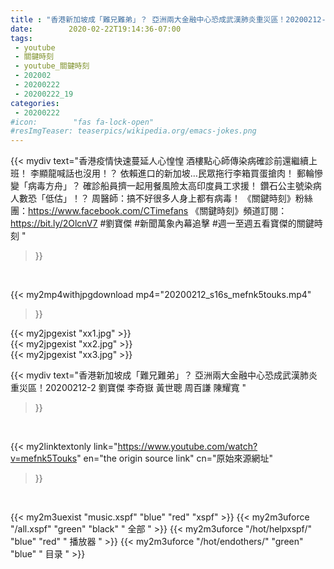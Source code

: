 ```yaml
---
title : "香港新加坡成「難兄難弟」？ 亞洲兩大金融中心恐成武漢肺炎重災區！20200212-2 劉寶傑 李奇嶽 黃世聰 周百謙 陳耀寬 "
date:        2020-02-22T19:14:36-07:00
tags:
 - youtube
 - 關鍵時刻
 - youtube_關鍵時刻
 - 202002
 - 20200222
 - 20200222_19
categories:
 - 20200222
#icon:        "fas fa-lock-open"
#resImgTeaser: teaserpics/wikipedia.org/emacs-jokes.png
---
```


{{< mydiv text="香港疫情快速蔓延人心惶惶 酒樓點心師傳染病確診前還繼續上班！ 李顯龍喊話也沒用！？ 依賴進口的新加坡…民眾拖行李箱買蛋搶肉！ 郵輪慘變「病毒方舟」？ 確診船員擠一起用餐風險太高印度員工求援！ 鑽石公主號染病人數恐「低估」！？ 周醫師：搞不好很多人身上都有病毒！  《關鍵時刻》粉絲團：https://www.facebook.com/CTimefans 《關鍵時刻》頻道訂閱：https://bit.ly/2OlcnV7  #劉寶傑 #新聞萬象內幕追擊 #週一至週五看寶傑的關鍵時刻 "
>}}
<br>


{{< my2mp4withjpgdownload mp4="20200212_s16s_mefnk5touks.mp4"
>}}

{{< my2jpgexist "xx1.jpg" >}}<br>
{{< my2jpgexist "xx2.jpg" >}}<br>
{{< my2jpgexist "xx3.jpg" >}}<br>



{{< mydiv text="香港新加坡成「難兄難弟」？ 亞洲兩大金融中心恐成武漢肺炎重災區！20200212-2 劉寶傑 李奇嶽 黃世聰 周百謙 陳耀寬 "
>}}
<br>

{{< my2linktextonly link="https://www.youtube.com/watch?v=mefnk5Touks"
en="the origin source link" cn="原始來源網址"
>}}


<br>

{{< my2m3uexist "music.xspf"        "blue"   "red"    "xspf" >}} {{< my2m3uforce "/all.xspf"         "green"  "black"  " 全部 " >}} {{< my2m3uforce "/hot/helpxspf/"    "blue"   "red"    " 播放器 " >}} {{< my2m3uforce "/hot/endothers/"   "green"  "blue"   " 目录 " >}} 
